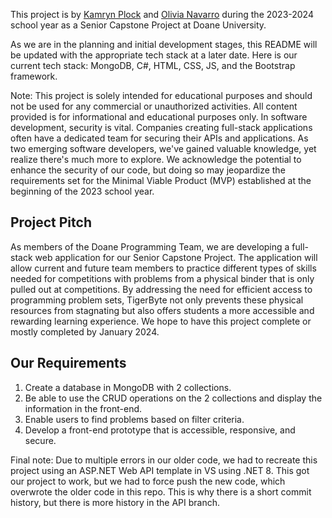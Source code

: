 This project is by [Kamryn Plock](github.com/kamplock) and [Olivia Navarro](github.com/olivianavarro) during the 2023-2024 school year as a Senior Capstone Project at Doane University.

As we are in the planning and initial development stages, this README will be updated with the appropriate tech stack at a later date. Here is our current tech stack: MongoDB, C#, HTML, CSS, JS, and the Bootstrap framework.

Note: This project is solely intended for educational purposes and should not be used for any commercial or unauthorized activities. All content provided is for informational and educational purposes only. In software development, security is vital. Companies creating full-stack applications often have a dedicated team for securing their APIs and applications. As two emerging software developers, we've gained valuable knowledge, yet realize there's much more to explore. We acknowledge the potential to enhance the security of our code, but doing so may jeopardize the requirements set for the Minimal Viable Product (MVP) established at the beginning of the 2023 school year.

## Project Pitch
As members of the Doane Programming Team, we are developing a full-stack web application for our Senior Capstone Project. The application will allow current and future team members to practice different types of skills needed for competitions with problems from a physical binder that is only pulled out at competitions. By addressing the need for efficient access to programming problem sets, TigerByte not only prevents these physical resources from stagnating but also offers students a more accessible and rewarding learning experience. We hope to have this project complete or mostly completed by January 2024.

## Our Requirements
1. Create a database in MongoDB with 2 collections.
2. Be able to use the CRUD operations on the 2 collections and display the information in the front-end.
3. Enable users to find problems based on filter criteria.
4. Develop a front-end prototype that is accessible, responsive, and secure.

Final note: Due to multiple errors in our older code, we had to recreate this project using an ASP.NET Web API template in VS using .NET 8. This got our project to work, but we had to force push the new code, which overwrote the older code in this repo. This is why there is a short commit history, but there is more history in the API branch.




